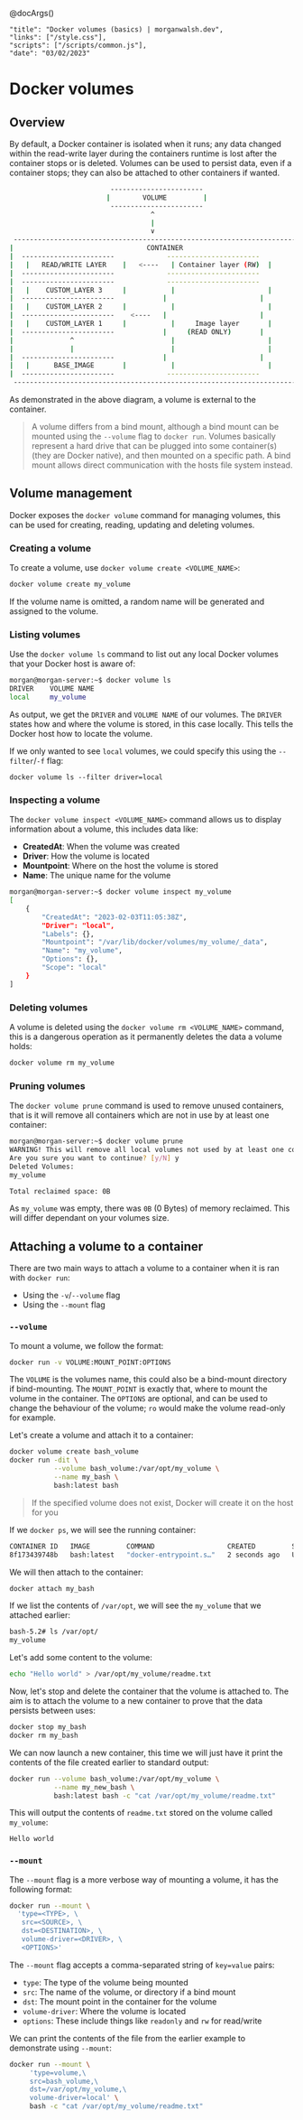 @docArgs()
```
"title": "Docker volumes (basics) | morganwalsh.dev", 
"links": ["/style.css"],
"scripts": ["/scripts/common.js"],
"date": "03/02/2023"
```

<div class="p-16 w-80 w-md-100 ml-auto mr-auto">
  
# Docker volumes
  
## Overview
  
By default, a Docker container is isolated when it runs; any data changed within the read-write layer during the containers runtime is lost
after the container stops or is deleted. Volumes can be used to persist data, even if a container stops; they can also be attached 
to other containers if wanted.
  
```sh
                         -----------------------             
                        |        VOLUME         |           
                         ----------------------- 
                                   ^
                                   |
                                   ∨
 ------------------------------------------------------------------------
|                                 CONTAINER                              |
|  -----------------------             -----------------------           |
|	|   READ/WRITE LAYER    |   <----   | Container layer (RW)  |          |
|  -----------------------             -----------------------           |
|  -----------------------             -----------------------           |
|	|    CUSTOM_LAYER 3     |           |                       |          |
|  -----------------------            |                       |          |
|	|    CUSTOM_LAYER 2     |           |                       |          |
|  -----------------------    <----   |                       |          |
|	|    CUSTOM_LAYER 1     |           |     Image layer       |          |
|  -----------------------            |     (READ ONLY)       |          |
|        	   ^                        |                       |          |
|        	   |                        |                       |          |
|  -----------------------            |                       |          |
|	|      BASE_IMAGE       |           |                       |          |
|  -----------------------             -----------------------           |
 ------------------------------------------------------------------------
```
  
As demonstrated in the above diagram, a volume is external to the container.
  
> A volume differs from a bind mount, although a bind mount can be mounted using the `--volume` flag to `docker run`. Volumes basically represent 
> a hard drive that can be plugged into some container(s) (they are Docker native), and then mounted on a specific path. A bind mount allows direct 
> communication with the hosts file system instead.
  
## Volume management
  
Docker exposes the `docker volume` command for managing volumes, this can be used for creating, reading, updating and deleting volumes.
  
### Creating a volume
  
To create a volume, use `docker volume create <VOLUME_NAME>`:
  
```sh
docker volume create my_volume
```
  
If the volume name is omitted, a random name will be generated and assigned to the volume.
  
### Listing volumes
  
Use the `docker volume ls` command to list out any local Docker volumes that your Docker host is aware of:
  
```sh
morgan@morgan-server:~$ docker volume ls
DRIVER    VOLUME NAME
local     my_volume
```
  
As output, we get the `DRIVER` and `VOLUME NAME` of our volumes. The `DRIVER` states how and where the volume is stored, in this case 
locally. This tells the Docker host how to locate the volume.
  
If we only wanted to see `local` volumes, we could specify this using the `--filter`/`-f` flag:
  
```
docker volume ls --filter driver=local
```
  
### Inspecting a volume
  
The `docker volume inspect <VOLUME_NAME>` command allows us to display information about a volume, this includes data like:
  
- **CreatedAt**: When the volume was created
- **Driver**: How the volume is located
- **Mountpoint**: Where on the host the volume is stored
- **Name**: The unique name for the volume
  
```sh
morgan@morgan-server:~$ docker volume inspect my_volume
[
    {
        "CreatedAt": "2023-02-03T11:05:38Z",
        "Driver": "local",
        "Labels": {},
        "Mountpoint": "/var/lib/docker/volumes/my_volume/_data",
        "Name": "my_volume",
        "Options": {},
        "Scope": "local"
    }
]
```
  
### Deleting volumes
  
A volume is deleted using the `docker volume rm <VOLUME_NAME>` command, this is a dangerous operation as it permanently 
deletes the data a volume holds:
  
```sh
docker volume rm my_volume
```
  
### Pruning volumes
  
The `docker volume prune` command is used to remove unused containers, that is it will remove all containers which are not in 
use by at least one container:
  
```sh
morgan@morgan-server:~$ docker volume prune
WARNING! This will remove all local volumes not used by at least one container.
Are you sure you want to continue? [y/N] y
Deleted Volumes:
my_volume

Total reclaimed space: 0B
```
  
As `my_volume` was empty, there was `0B` (0 Bytes) of memory reclaimed. This will differ dependant on your volumes size.
  
## Attaching a volume to a container
  
There are two main ways to attach a volume to a container when it is ran with `docker run`:
  
- Using the `-v`/`--volume` flag
- Using the `--mount` flag
  
### `--volume`
  
To mount a volume, we follow the format:
  
```sh
docker run -v VOLUME:MOUNT_POINT:OPTIONS
```
  
The `VOLUME` is the volumes name, this could also be a bind-mount directory if bind-mounting. The `MOUNT_POINT` is exactly that, 
where to mount the volume in the container. The `OPTIONS` are optional, and can be used to change the behaviour of the volume; `ro` would make the volume read-only for example.
  
Let's create a volume and attach it to a container:
  
```sh
docker volume create bash_volume
docker run -dit \
           --volume bash_volume:/var/opt/my_volume \
           --name my_bash \
           bash:latest bash
```
  
> If the specified volume does not exist, Docker will create it on the host for you
  
If we `docker ps`, we will see the running container:
  
```sh
CONTAINER ID   IMAGE         COMMAND                  CREATED         STATUS        PORTS     NAMES
8f173439748b   bash:latest   "docker-entrypoint.s…"   2 seconds ago   Up 1 second             my_bash
```
  
We will then attach to the container:
  
```sh
docker attach my_bash
```
  
If we list the contents of `/var/opt`, we will see the `my_volume` that we attached earlier:
  
```sh
bash-5.2# ls /var/opt/
my_volume
```
  
Let's add some content to the volume:
  
```sh
echo "Hello world" > /var/opt/my_volume/readme.txt
```
  
Now, let's stop and delete the container that the volume is attached to. The aim is to attach the volume to a new container to 
prove that the data persists between uses:
  
```sh
docker stop my_bash
docker rm my_bash
```
  
We can now launch a new container, this time we will just have it print the contents of the file created earlier to standard output:
  
```sh
docker run --volume bash_volume:/var/opt/my_volume \
           --name my_new_bash \
           bash:latest bash -c "cat /var/opt/my_volume/readme.txt"
```
  
This will output the contents of `readme.txt` stored on the volume called `my_volume`:
  
```sh
Hello world
```
  
### `--mount`
  
The `--mount` flag is a more verbose way of mounting a volume, it has the following format:
  
```sh
docker run --mount \
  'type=<TYPE>, \
   src=<SOURCE>, \
   dst=<DESTINATION>, \
   volume-driver=<DRIVER>, \
   <OPTIONS>'
```
     
The `--mount` flag accepts a comma-separated string of `key=value` pairs:
     
- `type`: The type of the volume being mounted
- `src`: The name of the volume, or directory if a bind mount
- `dst`: The mount point in the container for the volume
- `volume-driver`: Where the volume is located
- `options`: These include things like `readonly` and `rw` for read/write
  
We can print the contents of the file from the earlier example to demonstrate using `--mount`:
     
```sh
docker run --mount \ 
     'type=volume,\
     src=bash_volume,\
     dst=/var/opt/my_volume,\
     volume-driver=local' \
     bash -c "cat /var/opt/my_volume/readme.txt"
```
     
</div>
